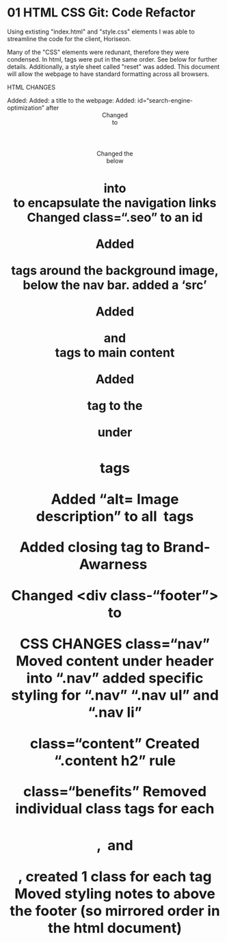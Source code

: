 # 01 HTML CSS Git: Code Refactor

Using extisting "index.html" and "style.css" elements I was able to streamline the code for the client, Horiseon. 

Many of the "CSS" elements were redunant, therefore they were condensed. In html, tags were put in the same order. See below for further details. Additionally, a style sheet called "reset" was added. This document will allow the webpage to have standard formatting across all browsers.

HTML CHANGES
<head>
  Added: <meta name="viewport" content="width=device-width, initial-scale=1.0">
  Added: a title to the webpage: <title>Horiseon</title>
  Added: id=“search-engine-optimization” after <div

<body>

  <header>
    Changed <div class=“header> to <header class=“header> </header>
    Changed the <div> below <h1> into <nav></nav> to encapsulate the navigation links
    Changed class=“.seo” to an id

Added<figure></figure> tags around the background image, below the nav bar. added a ‘src’

Added <section> and <article> tags to main content

Added <aside> tag to the <p> under <h3> tags

Added “alt= Image description” to all <img/> tags

Added closing tag to Brand-Awarness <img>

Changed <div class-“footer”> to  <footer class=“footer></footer>


CSS CHANGES
class=“nav” 
  Moved content under header into “.nav” added specific styling for “.nav” “.nav ul” and “.nav li”

class=“content”
  Created “.content h2” rule

class=“benefits”
  Removed individual class tags for each <h3>, <img> and <p>, created 1 class for each tag
  Moved styling notes to above the footer (so mirrored order in the html document) 

